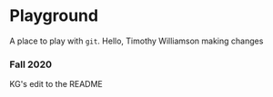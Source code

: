 # Playground

A place to play with `git`.
Hello, Timothy Williamson making changes

### Fall 2020

KG's edit to the README
